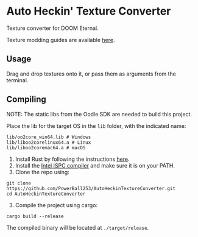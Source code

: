 # Auto Heckin' Texture Converter
Texture converter for DOOM Eternal.

Texture modding guides are available [here](https://wiki.eternalmods.com/books/eternal-texture-mods-a-comprehensive-guide).

## Usage
Drag and drop textures onto it, or pass them as arguments from the terminal.

## Compiling
NOTE: The static libs from the Oodle SDK are needed to build this project.

Place the lib for the target OS in the `lib` folder, with the indicated name:
```
lib/oo2core_win64.lib # Windows
lib/liboo2corelinux64.a # Linux
lib/liboo2coremac64.a # macOS
```

1. Install Rust by following the instructions [here](https://www.rust-lang.org/tools/install).
2. Install the [Intel ISPC compiler](https://ispc.github.io/) and make sure it is on your PATH.
2. Clone the repo using:
  ```
  git clone https://github.com/PowerBall253/AutoHeckinTextureConverter.git
  cd AutoHeckinTextureConverter
  ```
3. Compile the project using cargo:
  ```
  cargo build --release
  ```

The compiled binary will be located at `./target/release`.
